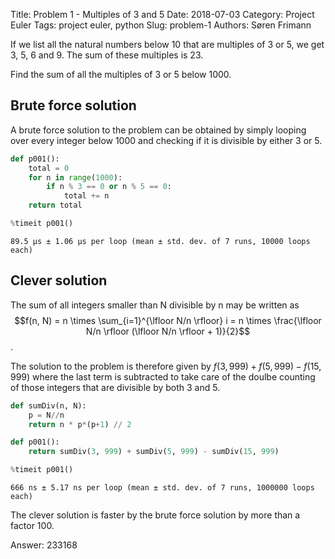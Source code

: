Title: Problem 1 - Multiples of 3 and 5
Date: 2018-07-03
Category: Project Euler
Tags: project euler, python
Slug: problem-1
Authors: Søren Frimann

If we list all the natural numbers below 10 that are multiples of 3 or 5, we get 3, 5, 6 and 9. The sum of these multiples is 23.

Find the sum of all the multiples of 3 or 5 below 1000.

## Brute force solution
A brute force solution to the problem can be obtained by simply looping over every integer below 1000 and checking if it is divisible by either 3 or 5.


```python
def p001():
    total = 0
    for n in range(1000):
        if n % 3 == 0 or n % 5 == 0:
            total += n
    return total

%timeit p001()
```

    89.5 µs ± 1.06 µs per loop (mean ± std. dev. of 7 runs, 10000 loops each)


## Clever solution

The sum of all integers smaller than N divisible by n may be written as
$$f(n, N) = n \times \sum_{i=1}^{\lfloor N/n \rfloor} i = n \times \frac{\lfloor N/n \rfloor (\lfloor N/n \rfloor + 1)}{2}$$.

The solution to the problem is therefore given by $f(3, 999) + f(5, 999) - f(15, 999)$ where the last term is subtracted to take care of the doulbe counting of those integers that are divisible by both 3 and 5.


```python
def sumDiv(n, N):
    p = N//n
    return n * p*(p+1) // 2

def p001():
    return sumDiv(3, 999) + sumDiv(5, 999) - sumDiv(15, 999)

%timeit p001()
```

    666 ns ± 5.17 ns per loop (mean ± std. dev. of 7 runs, 1000000 loops each)


The clever solution is faster by the brute force solution by more than a factor 100.

Answer: 233168
